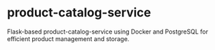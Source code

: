 # product-catalog-service
Flask-based product-catalog-service using Docker and PostgreSQL for efficient product management and storage.
